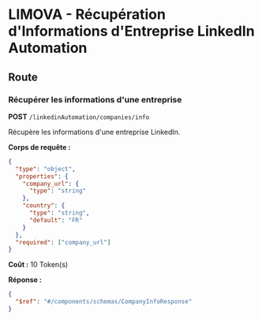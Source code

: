 # LIMOVA - Récupération d'Informations d'Entreprise LinkedIn Automation

## Route

### Récupérer les informations d'une entreprise
**POST** `/linkedinAutomation/companies/info`

Récupère les informations d'une entreprise LinkedIn.

**Corps de requête :**
```json
{
  "type": "object",
  "properties": {
    "company_url": {
      "type": "string"
    },
    "country": {
      "type": "string",
      "default": "FR"
    }
  },
  "required": ["company_url"]
}
```

**Coût :** 10 Token(s)

**Réponse :**
```json
{
  "$ref": "#/components/schemas/CompanyInfoResponse"
}
``` 